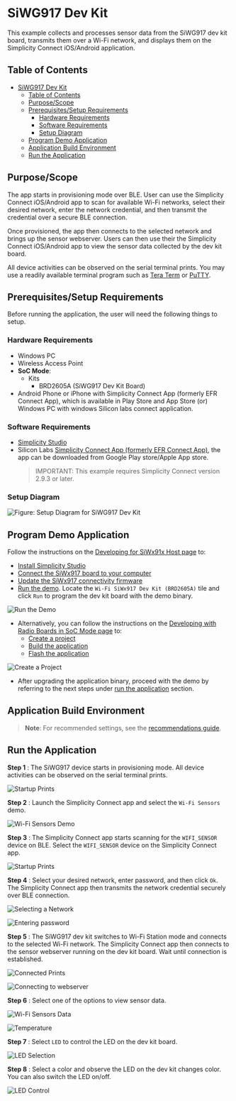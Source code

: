 # SiWG917 Dev Kit

This example collects and processes sensor data from the SiWG917 dev kit board, transmits them over a Wi-Fi network, and displays them on the Simplicity Connect iOS/Android application.

## Table of Contents

- [SiWG917 Dev Kit](#siwg917-dev-kit)
  - [Table of Contents](#table-of-contents)
  - [Purpose/Scope](#purposescope)
  - [Prerequisites/Setup Requirements](#prerequisitessetup-requirements)
    - [Hardware Requirements](#hardware-requirements)
    - [Software Requirements](#software-requirements)
    - [Setup Diagram](#setup-diagram)
  - [Program Demo Application](#program-demo-application)
  - [Application Build Environment](#application-build-environment)
  - [Run the Application](#run-the-application)

## Purpose/Scope

The app starts in provisioning mode over BLE. User can use the Simplicity Connect iOS/Android app to scan for available Wi-Fi networks, select their desired network, enter the network credential, and then transmit the credential over a secure BLE connection.

Once provisioned, the app then connects to the selected network and brings up the sensor webserver. Users can then use their the Simplicity Connect iOS/Android app to view the sensor data collected by the dev kit board.

All device activities can be observed on the serial terminal prints. You may use a readily available terminal program such as [Tera Term](https://teratermproject.github.io/index-en.html) or [PuTTY](https://www.putty.org/).

## Prerequisites/Setup Requirements

 Before running the application, the user will need the following things to setup.

### Hardware Requirements

- Windows PC
- Wireless Access Point
- **SoC Mode**:
  - Kits
    - BRD2605A (SiWG917 Dev Kit Board)
- Android Phone or iPhone with Simplicity Connect App (formerly EFR Connect App), which is available in Play Store and App Store (or) Windows PC with windows Silicon labs connect application.

### Software Requirements

- [Simplicity Studio](https://www.silabs.com/developers/simplicity-studio)
- Silicon Labs [Simplicity Connect App (formerly EFR Connect App)](https://www.silabs.com/developers/simplicity-connect-mobile-app?tab=downloads), the app can be downloaded from Google Play store/Apple App store.
  > IMPORTANT: This example requires Simplicity Connect version 2.9.3 or later.

### Setup Diagram

![Figure: Setup Diagram for SiWG917 Dev Kit](resources/readme/embedded-sensor-demo-setup.png)

## Program Demo Application

  Follow the instructions on the [Developing for SiWx91x Host page](https://docs.silabs.com/wiseconnect/latest/wiseconnect-developers-guide-developing-for-silabs-hosts/#install-simplicity-studio) to:

- [Install Simplicity Studio](https://docs.silabs.com/wiseconnect/latest/wiseconnect-developers-guide-developing-for-silabs-hosts/#install-simplicity-studio)
- [Connect the SiWx917 board to your computer](https://docs.silabs.com/wiseconnect/latest/wiseconnect-developers-guide-developing-for-silabs-hosts/#connect-si-wx91x-to-computer)
- [Update the SiWx917 connectivity firmware](https://docs.silabs.com/wiseconnect/latest/wiseconnect-developers-guide-developing-for-silabs-hosts/#update-si-wx91x-connectivity-firmware)
- [Run the demo](https://docs.silabs.com/wiseconnect/latest/wiseconnect-getting-started/getting-started-with-soc-mode#run-the-demo). Locate the `Wi-Fi SiWx917 Dev Kit (BRD2605A)` tile and click `Run` to program the dev kit board with the demo binary. 

![Run the Demo](resources/readme/demo-run.png)

- Alternatively, you can follow the instructions on the [Developing with Radio Boards in SoC Mode page](https://docs.silabs.com/wiseconnect/latest/wiseconnect-developers-guide-developing-for-silabs-hosts/#developing-with-wi-se-connect-sdk-v3-x-with-si-wx91x-radio-boards) to:
  - [Create a project](https://docs.silabs.com/wiseconnect/latest/wiseconnect-developers-guide-developing-for-silabs-hosts/#create-a-project)
  - [Build the application](https://docs.silabs.com/wiseconnect/latest/wiseconnect-developers-guide-developing-for-silabs-hosts/#build-an-application)
  - [Flash the application](https://docs.silabs.com/wiseconnect/latest/wiseconnect-developers-guide-developing-for-silabs-hosts/#flash-an-application)

![Create a Project](resources/readme/create-project.png)

- After upgrading the application binary, proceed with the demo by referring to the next steps under [run the application](#run-the-application) section.

## Application Build Environment

> **Note**: For recommended settings, see the [recommendations guide](https://docs.silabs.com/wiseconnect/latest/wiseconnect-developers-guide-prog-recommended-settings/).

## Run the Application

**Step 1** : The SiWG917 device starts in provisioning mode. All device activities can be observed on the serial terminal prints.

![Startup Prints](resources/readme/startup-prints.png)

**Step 2** : Launch the Simplicity Connect app and select the `Wi-Fi Sensors` demo.

![Wi-Fi Sensors Demo](resources/readme/wifi-sensors-demo.png)

**Step 3** : The Simplicity Connect app starts scanning for the `WIFI_SENSOR` device on BLE. Select the `WIFI_SENSOR` device on the Simplicity Connect app.

![Startup Prints](resources/readme/wifi-sensor-device-selection.png)

**Step 4** : Select your desired network, enter password, and then click `Ok`. The Simplicity Connect app then transmits the network credential securely over BLE connection.

![Selecting a Network](resources/readme/selecting-a-network.png)

![Entering password](resources/readme/entering-password.png)

**Step 5** : The SiWG917 dev kit switches to Wi-Fi Station mode and connects to the selected Wi-Fi network. The Simplicity Connect app then connects to the sensor webserver running on the dev kit board. Wait until connection is established.

![Connected Prints](resources/readme/connected-prints.png)

![Connecting to webserver](resources/readme/connecting-to-webserver.png)

**Step 6** : Select one of the options to view sensor data.

![Wi-Fi Sensors Data](resources/readme/wifi-sensors-data.png)

![Temperature](resources/readme/temperature.png)

**Step 7** : Select `LED` to control the LED on the dev kit board.

![LED Selection](resources/readme/led-selection.png)

**Step 8** : Select a color and observe the LED on the dev kit changes color. You can also switch the LED on/off.

![LED Control](resources/readme/led-control.png)
